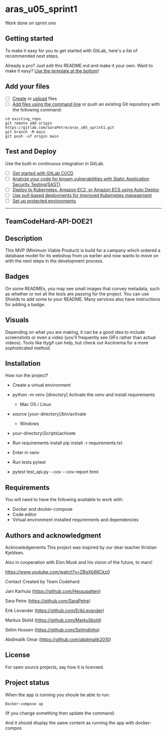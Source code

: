 # aras_u05_sprint1

Work done on sprint one

## Getting started

To make it easy for you to get started with GitLab, here's a list of recommended next steps.

Already a pro? Just edit this README.md and make it your own. Want to make it easy? [Use the template at the bottom](#editing-this-readme)!

## Add your files

- [ ] [Create](https://docs.gitlab.com/ee/user/project/repository/web_editor.html#create-a-file) or [upload](https://docs.gitlab.com/ee/user/project/repository/web_editor.html#upload-a-file) files
- [ ] [Add files using the command line](https://docs.gitlab.com/ee/gitlab-basics/add-file.html#add-a-file-using-the-command-line) or push an existing Git repository with the following command:

```
cd existing_repo
git remote add origin https://gitlab.com/SaraPetre/aras_u05_sprint1.git
git branch -M main
git push -uf origin main
```

## Test and Deploy

Use the built-in continuous integration in GitLab.

- [ ] [Get started with GitLab CI/CD](https://docs.gitlab.com/ee/ci/quick_start/index.html)
- [ ] [Analyze your code for known vulnerabilities with Static Application Security Testing(SAST)](https://docs.gitlab.com/ee/user/application_security/sast/)
- [ ] [Deploy to Kubernetes, Amazon EC2, or Amazon ECS using Auto Deploy](https://docs.gitlab.com/ee/topics/autodevops/requirements.html)
- [ ] [Use pull-based deployments for improved Kubernetes management](https://docs.gitlab.com/ee/user/clusters/agent/)
- [ ] [Set up protected environments](https://docs.gitlab.com/ee/ci/environments/protected_environments.html)

***


## TeamCodeHard-API-DOE21

## Description
This MVP (Minimum Viable Product) is build for a campany which ordered a database model for its webshop from us earlier and now wants to move on with the next steps in the development process. 

## Badges
On some READMEs, you may see small images that convey metadata, such as whether or not all the tests are passing for the project. You can use Shields to add some to your README. Many services also have instructions for adding a badge.

## Visuals
Depending on what you are making, it can be a good idea to include screenshots or even a video (you'll frequently see GIFs rather than actual videos). Tools like ttygif can help, but check out Asciinema for a more sophisticated method.


## Installation

How run the project?

- Create a virtual environment
- python -m venv [directory]
Activate the venv and install requirements
    - Mac OS / Linux
-  source [your-directory]/bin/activate
    - Windows
- your-directory\Scripts\activate

- Run requirements install pip install -r requirements.txt
- Enter in venv
- Run tests pytest
- pytest test_api.py --cov --cov-report html

## Requirements

You will need to have the following available to work with:

- Docker and docker-compose
- Code editor
- Virtual environment installed requirements and dependencies


## Authors and acknowledgment
Acknowledgements
This project was inspired by our dear teacher Kristian Kjeldsen.

Also in cooperation with Elon Musk and his vision of the future, to mars!


https://www.youtube.com/watch?v=ZBgXb66Ckz0

Contact
Created by Team Codehard:

Jani Karhula (https://github.com/Hessupatteri)

Sara Petre (https://github.com/SaraPetre)

Erik Levander (https://github.com/ErikLevander)

Markus Sköld (https://github.com/MarkuSkold)

Selim Hussen (https://github.com/Selimdinho)

Abdimalik Omar (https://github.com/abdimalik2010)

## License
For open source projects, say how it is licensed.

## Project status

When the app is running you shoule be able to run:


```
Docker-compose up 
```

(If you change something then update the command)

And it should display the same content as running the app with docker-compos